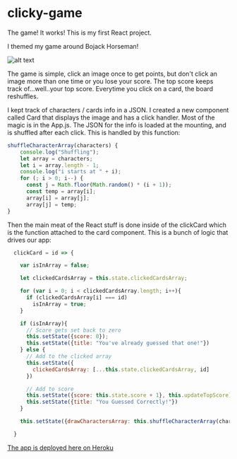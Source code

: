 # clicky-game

The game!  It works!  This is my first React project.

I themed my game around Bojack Horseman!

![alt text](https://i.imgur.com/R8gNHkG.jpg "Bojack Horseman")

The game is simple, click an image once to get points, but don't click an image more than one time or you lose your score.  The top score keeps track of...well..your top score.  Everytime you click on a card, the board reshuffles.

I kept track of characters / cards info in a JSON.  I created a new component called Card that displays the image and has a click handler.  Most of the magic is in the App.js.  The JSON for the info is loaded at the mounting, and is shuffled after each click.  This is handled by this function:

```javascript
shuffleCharacterArray(characters) {
    console.log("Shuffling");
    let array = characters;
    let i = array.length - 1;
    console.log("i starts at " + i);
    for (; i > 0; i--) {
      const j = Math.floor(Math.random() * (i + 1));
      const temp = array[i];
      array[i] = array[j];
      array[j] = temp;
}
```

Then the main meat of the React stuff is done inside of the clickCard which is the function attached to the card component.  This is a bunch of logic that drives our app:

```javascript
  clickCard = id => {

    var isInArray = false;

    let clickedCardsArray = this.state.clickedCardsArray;

    for (var i = 0; i < clickedCardsArray.length; i++){
      if (clickedCardsArray[i] === id)
        isInArray = true;
    }

    if (isInArray){
      // Score gets set back to zero
      this.setState({score: 0});
      this.setState({title: "You've already guessed that one!"})
    } else {
      // Add to the clicked array
      this.setState({
        clickedCardsArray: [...this.state.clickedCardsArray, id]
      })

      // Add to score
      this.setState({score: this.state.score + 1}, this.updateTopScore);
      this.setState({title: "You Guessed Correctly!"})
    }

    this.setState({drawCharactersArray: this.shuffleCharacterArray(characters)})

  }
```

[The app is deployed here on Heroku](https://limitless-coast-75543.herokuapp.com/)
